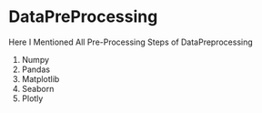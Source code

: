 # DataPreProcessing
Here I Mentioned All Pre-Processing Steps of DataPreprocessing
1. Numpy
2. Pandas
3. Matplotlib
4. Seaborn
5. Plotly
